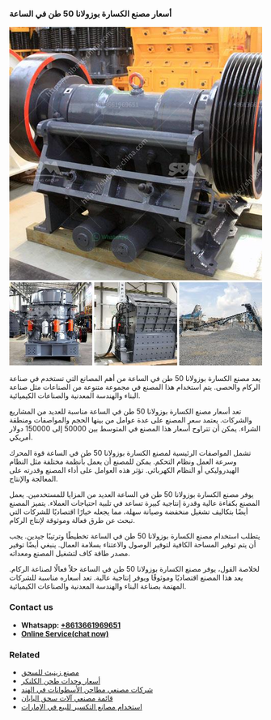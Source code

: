 <h3>أسعار مصنع الكسارة بوزولانا 50 طن في الساعة</h3><img src='1701746473.jpg' alt=''><p>يعد مصنع الكسارة بوزولانا 50 طن في الساعة من أهم المصانع التي تستخدم في صناعة الركام والحصى. يتم استخدام هذا المصنع في مجموعة متنوعة من الصناعات مثل صناعة البناء والهندسة المعدنية والصناعات الكيميائية.</p><p>تعد أسعار مصنع الكسارة بوزولانا 50 طن في الساعة مناسبة للعديد من المشاريع والشركات. يعتمد سعر المصنع على عدة عوامل من بينها الحجم والمواصفات ومنطقة الشراء. يمكن أن تتراوح أسعار هذا المصنع في المتوسط بين 50000 إلى 150000 دولار أمريكي.</p><p>تشمل المواصفات الرئيسية لمصنع الكسارة بوزولانا 50 طن في الساعة قوة المحرك وسرعة العمل ونظام التحكم. يمكن للمصنع أن يعمل بأنظمة مختلفة مثل النظام الهيدروليكي أو النظام الكهربائي. تؤثر هذه العوامل على أداء المصنع وقدرته على المعالجة والإنتاج.</p><p>يوفر مصنع الكسارة بوزولانا 50 طن في الساعة العديد من المزايا للمستخدمين. يعمل المصنع بكفاءة عالية وقدرة إنتاجية كبيرة تساعد في تلبية احتياجات العملاء. يتميز المصنع أيضًا بتكاليف تشغيل منخفضة وصيانة سهلة، مما يجعله خيارًا اقتصاديًا للشركات التي تبحث عن طرق فعالة وموثوقة لإنتاج الركام.</p><p>يتطلب استخدام مصنع الكسارة بوزولانا 50 طن في الساعة تخطيطًا وترتيبًا جيدين. يجب أن يتم توفير المساحة الكافية لتوفير الوصول والاعتناء بسلامة العمال. ينبغي أيضًا توفير مصدر طاقة كاف لتشغيل المصنع ومعداته.</p><p>لخلاصة القول، يوفر مصنع الكسارة بوزولانا 50 طن في الساعة حلاً فعالًا لصناعة الركام. يعد هذا المصنع اقتصاديًا وموثوقًا ويوفر إنتاجية عالية. تعد أسعاره مناسبة للشركات المهتمة بصناعة البناء والهندسة المعدنية والصناعات الكيميائية.</p><h3>Contact us</h3><ul><li><strong>Whatsapp:&nbsp;<a href="https://wa.me/8613661969651">+8613661969651</a></strong></li><li><a href="https://swt.shibang-china.com/?git&amp;zhl&amp;أسعار مصنع الكسارة بوزولانا 50 طن في الساعة"><strong>Online Service(chat now)</strong></a></li></ul><h3>Related</h3><ul><li><a href='مصنع زينيث للسحق.md'>مصنع زينيث للسحق</a></li><li><a href='أسعار وحدات طحن الكلنكر.md'>أسعار وحدات طحن الكلنكر</a></li><li><a href='شركات مصنعي مطاحن الأسطوانات في الهند.md'>شركات مصنعي مطاحن الأسطوانات في الهند</a></li><li><a href='قائمة مصنعي آلات سحق اليابان.md'>قائمة مصنعي آلات سحق اليابان</a></li><li><a href='استخدام مصانع التكسير للبيع في الإمارات.md'>استخدام مصانع التكسير للبيع في الإمارات</a></li></ul>